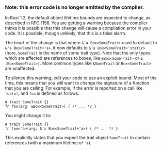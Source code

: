 ### Note: this error code is no longer emitted by the compiler.

In Rust 1.3, the default object lifetime bounds are expected to change, as
described in [RFC 1156]. You are getting a warning because the compiler
thinks it is possible that this change will cause a compilation error in your
code. It is possible, though unlikely, that this is a false alarm.

The heart of the change is that where `&'a Box<SomeTrait>` used to default to
`&'a Box<SomeTrait+'a>`, it now defaults to `&'a Box<SomeTrait+'static>` (here,
`SomeTrait` is the name of some trait type). Note that the only types which are
affected are references to boxes, like `&Box<SomeTrait>` or
`&[Box<SomeTrait>]`. More common types like `&SomeTrait` or `Box<SomeTrait>`
are unaffected.

To silence this warning, edit your code to use an explicit bound. Most of the
time, this means that you will want to change the signature of a function that
you are calling. For example, if the error is reported on a call like `foo(x)`,
and `foo` is defined as follows:

```
# trait SomeTrait {}
fn foo(arg: &Box<SomeTrait>) { /* ... */ }
```

You might change it to:

```
# trait SomeTrait {}
fn foo<'a>(arg: &'a Box<SomeTrait+'a>) { /* ... */ }
```

This explicitly states that you expect the trait object `SomeTrait` to contain
references (with a maximum lifetime of `'a`).

[RFC 1156]: https://github.com/rust-lang/rfcs/blob/master/text/1156-adjust-default-object-bounds.md
